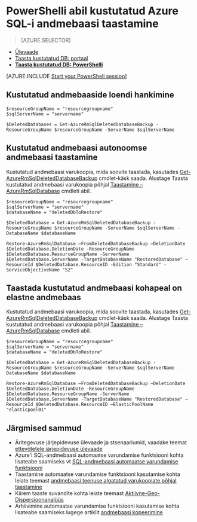 <properties
    pageTitle="Taastada kustutatud Azure SQL-i andmebaasi (PowerShelli) | Microsoft Azure'i"
    description="Taastada kustutatud Azure SQL-i andmebaasi (PowerShelli)."
    services="sql-database"
    documentationCenter=""
    authors="stevestein"
    manager="jhubbard"
    editor=""/>

<tags
    ms.service="sql-database"
    ms.devlang="NA"
    ms.date="10/12/2016"
    ms.author="sstein"
    ms.workload="NA"
    ms.topic="article"
    ms.tgt_pltfrm="NA"/>


# <a name="restore-a-deleted-azure-sql-database-by-using-powershell"></a>PowerShelli abil kustutatud Azure SQL-i andmebaasi taastamine

> [AZURE.SELECTOR]
- [Ülevaade](sql-database-recovery-using-backups.md)
- [Taasta kustutatud DB: portaal](sql-database-restore-deleted-database-portal.md)
- [**Taasta kustutatud DB: PowerShelli**](sql-database-restore-deleted-database-powershell.md)

[AZURE.INCLUDE [Start your PowerShell session](../../includes/sql-database-powershell.md)]


## <a name="get-a-list-of-deleted-databases"></a>Kustutatud andmebaaside loendi hankimine

```
$resourceGroupName = "resourcegroupname"
$sqlServerName = "servername"

$DeletedDatabases = Get-AzureRmSqlDeletedDatabaseBackup -ResourceGroupName $resourceGroupName -ServerName $sqlServerName
```

## <a name="restore-your-deleted-database-into-a-standalone-database"></a>Kustutatud andmebaasi autonoomse andmebaasi taastamine

Kustutatud andmebaasi varukoopia, mida soovite taastada, kasutades [Get-AzureRmSqlDeletedDatabaseBackup](https://msdn.microsoft.com/library/azure/mt693387(v=azure.300/).aspx) cmdlet-käsk saada. Alustage Taasta kustutatud andmebaasi varukoopia põhjal [Taastamine – AzureRmSqlDatabase](https://msdn.microsoft.com/library/azure/mt693390(v=azure.300/).aspx) cmdleti abil.

```
$resourceGroupName = "resourcegroupname"
$sqlServerName = "servername"
$databaseName = "deletedDbToRestore"

$DeletedDatabase = Get-AzureRmSqlDeletedDatabaseBackup -ResourceGroupName $resourceGroupName -ServerName $sqlServerName -DatabaseName $databaseName

Restore-AzureRmSqlDatabase –FromDeletedDatabaseBackup –DeletionDate $DeletedDatabase.DeletionDate -ResourceGroupName $DeletedDatabase.ResourceGroupName -ServerName $DeletedDatabase.ServerName -TargetDatabaseName "RestoredDatabase" –ResourceId $DeletedDatabase.ResourceID -Edition "Standard" -ServiceObjectiveName "S2"
```


## <a name="restore-your-deleted-database-into-an-elastic-database-pool"></a>Taastada kustutatud andmebaasi kohapeal on elastne andmebaas

Kustutatud andmebaasi varukoopia, mida soovite taastada, kasutades [Get-AzureRmSqlDeletedDatabaseBackup](https://msdn.microsoft.com/library/azure/mt693387(v=azure.300/).aspx) cmdlet-käsk saada. Alustage Taasta kustutatud andmebaasi varukoopia põhjal [Taastamine – AzureRmSqlDatabase](https://msdn.microsoft.com/library/azure/mt693390(v=azure.300/).aspx) cmdleti abil.

```
$resourceGroupName = "resourcegroupname"
$sqlServerName = "servername"
$databaseName = "deletedDbToRestore"

$DeletedDatabase = Get-AzureRmSqlDeletedDatabaseBackup -ResourceGroupName $resourceGroupName -ServerName $sqlServerName -DatabaseName $databaseName

Restore-AzureRmSqlDatabase –FromDeletedDatabaseBackup –DeletionDate $DeletedDatabase.DeletionDate -ResourceGroupName $DeletedDatabase.ResourceGroupName -ServerName $DeletedDatabase.ServerName -TargetDatabaseName "RestoredDatabase" –ResourceId $DeletedDatabase.ResourceID –ElasticPoolName "elasticpool01"
```


## <a name="next-steps"></a>Järgmised sammud

- Äritegevuse järjepidevuse ülevaade ja stsenaariumid, vaadake teemat [ettevõtetele järjepidevuse ülevaade](sql-database-business-continuity.md)
- Azure'i SQL-andmebaasi automaatse varundamise funktsiooni kohta lisateabe saamiseks vt [SQL-andmebaasi automaatse varundamise funktsiooni](sql-database-automated-backups.md)
- Taastamine automaatse varundamise funktsiooni kasutamise kohta leiate teemast [andmebaasi teenuse algatatud varukoopiate põhjal taastamine](sql-database-recovery-using-backups.md)
- Kiirem taaste suvandite kohta leiate teemast [Aktiivne-Geo-Dispersioonanalüüs](sql-database-geo-replication-overview.md)  
- Arhiivimine automaatse varundamise funktsiooni kasutamise kohta lisateabe saamiseks lugege artiklit [andmebaasi kopeerimine](sql-database-copy.md)
